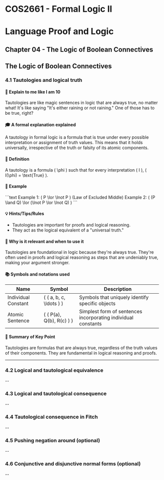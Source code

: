 # COS2661 - Formal Logic II

# Language Proof and Logic

## Chapter 04 - The Logic of Boolean Connectives

## The Logic of Boolean Connectives
### 4.1 Tautologies and logical truth

#### 🧒 Explain to me like I am 10
Tautologies are like magic sentences in logic that are always true, no matter what! It's like saying "It's either raining or not raining." One of those has to be true, right?

#### 🎓 A formal explanation explained
A tautology in formal logic is a formula that is true under every possible interpretation or assignment of truth values. This means that it holds universally, irrespective of the truth or falsity of its atomic components.

#### 📖 Definition
A tautology is a formula \( \phi \) such that for every interpretation \( I \), \( I(\phi) = \text{True} \).

#### 📐 Example

\`\`\`text
Example 1: \( P \lor \lnot P \)  (Law of Excluded Middle)
Example 2: \( (P \land Q) \lor (\lnot P \lor \lnot Q) \)
\`\`\`

#### 💡 Hints/Tips/Rules
- Tautologies are important for proofs and logical reasoning.
- They act as the logical equivalent of a "universal truth."

#### 🎯 Why is it relevant and when to use it
Tautologies are foundational in logic because they're always true. They're often used in proofs and logical reasoning as steps that are undeniably true, making your argument stronger.

#### 📚 Symbols and notations used

| Name                  | Symbol                  | Description                                          |
|-----------------------|-------------------------|------------------------------------------------------|
| Individual Constant   | \( ( a, b, c, \ldots ) \) | Symbols that uniquely identify specific objects      |
| Atomic Sentence       | \( ( P(a), Q(b), R(c) ) \) | Simplest form of sentences incorporating individual constants |

#### 📝 Summary of Key Point
Tautologies are formulas that are always true, regardless of the truth values of their components. They are fundamental in logical reasoning and proofs.

---

### 4.2 Logical and tautological equivalence


--

### 4.3 Logical and tautological consequence


--

### 4.4 Tautological consequence in Fitch


--

### 4.5 Pushing negation around (optional)


--

### 4.6 Conjunctive and disjunctive normal forms (optional) 


--

